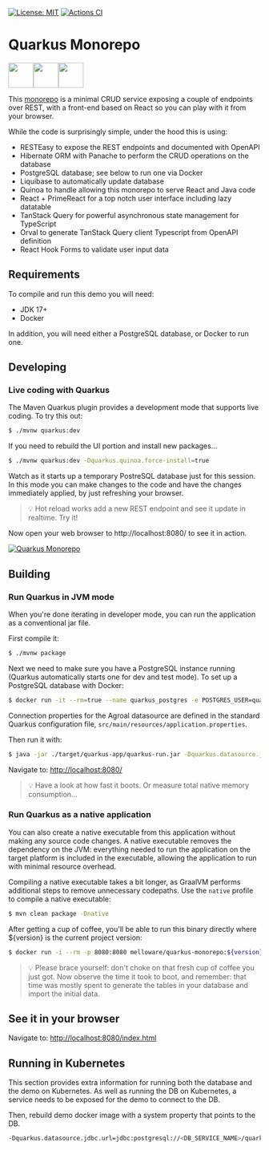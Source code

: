 [![License: MIT](https://img.shields.io/badge/License-MIT-yellow.svg)](https://opensource.org/licenses/MIT)
[![Actions CI](https://github.com/primefaces/primefaces/workflows/CI/badge.svg)](https://github.com/melloware/quarkus-monorepo/actions/workflows/build.yml)
# Quarkus Monorepo

<img src="https://github.com/melloware/quarkus-monorepo/blob/main/src/main/webui/public/static/images/quarkus.svg" height="50" ><img src="https://github.com/melloware/quarkus-monorepo/blob/main/src/main/webui/public/static/images/plus-sign.svg" height="50" ><img src="https://github.com/melloware/quarkus-monorepo/blob/main/src/main/webui/public/static/images/primereact-dark.svg" height="50" >

This [monorepo](https://en.wikipedia.org/wiki/Monorepo) is a minimal CRUD service exposing a couple of endpoints over REST,
with a front-end based on React so you can play with it from your browser.

While the code is surprisingly simple, under the hood this is using:

- RESTEasy to expose the REST endpoints and documented with OpenAPI
- Hibernate ORM with Panache to perform the CRUD operations on the database
- PostgreSQL database; see below to run one via Docker
- Liquibase to automatically update database
- Quinoa to handle allowing this monorepo to serve React and Java code
- React + PrimeReact for a top notch user interface including lazy datatable
- TanStack Query for powerful asynchronous state management for TypeScript
- Orval to generate TanStack Query client Typescript from OpenAPI definition
- React Hook Forms to validate user input data

## Requirements

To compile and run this demo you will need:

- JDK 17+
- Docker

In addition, you will need either a PostgreSQL database, or Docker to run one.

## Developing

### Live coding with Quarkus

The Maven Quarkus plugin provides a development mode that supports
live coding. To try this out:

```bash
$ ./mvnw quarkus:dev
```

If you need to rebuild the UI portion and install new packages...

```bash
$ ./mvnw quarkus:dev -Dquarkus.quinoa.force-install=true
```

Watch as it starts up a temporary PostreSQL database just for this session. In this mode you can make changes to the code and have the changes immediately applied, by just refreshing your browser.

> :bulb:
Hot reload works add a new REST endpoint and see it update in realtime. Try it!

Now open your web browser to http://localhost:8080/ to see it in action.

[![Quarkus Monorepo](https://github.com/melloware/quarkus-monorepo/blob/main/src/test/resources/quarkus-monorepo-screen.png)](https://github.com/melloware/quarkus-monorepo)

## Building

### Run Quarkus in JVM mode

When you're done iterating in developer mode, you can run the application as a
conventional jar file.

First compile it:

```bash
$ ./mvnw package
```

Next we need to make sure you have a PostgreSQL instance running (Quarkus automatically starts one for dev and test mode). To set up a PostgreSQL database with Docker:

```bash
$ docker run -it --rm=true --name quarkus_postgres -e POSTGRES_USER=quarkus_postgres -e POSTGRES_PASSWORD=quarkus_postgres -e POSTGRES_DB=quarkus_postgres -p 5432:5432 postgres:14
```

Connection properties for the Agroal datasource are defined in the standard Quarkus configuration file,
`src/main/resources/application.properties`.

Then run it with:

```bash
$ java -jar ./target/quarkus-app/quarkus-run.jar -Dquarkus.datasource.jdbc.url=jdbc:postgresql://localhost/quarkus_postgres
```
Navigate to:
<http://localhost:8080/>

> :bulb:
Have a look at how fast it boots. Or measure total native memory consumption...

### Run Quarkus as a native application

You can also create a native executable from this application without making any
source code changes. A native executable removes the dependency on the JVM:
everything needed to run the application on the target platform is included in
the executable, allowing the application to run with minimal resource overhead.

Compiling a native executable takes a bit longer, as GraalVM performs additional
steps to remove unnecessary codepaths. Use the  `native` profile to compile a
native executable:

```bash
$ mvn clean package -Dnative
```

After getting a cup of coffee, you'll be able to run this binary directly where ${version} is the current project version:

```bash
$ docker run -i --rm -p 8080:8080 melloware/quarkus-monorepo:${version}
```

> :bulb:
Please brace yourself: don't choke on that fresh cup of coffee you just got. Now observe the time it took to boot, and remember: that time was mostly spent to generate the tables in your database and import the initial data.

## See it in your browser

Navigate to: <http://localhost:8080/index.html>

## Running in Kubernetes

This section provides extra information for running both the database and the demo on Kubernetes.
As well as running the DB on Kubernetes, a service needs to be exposed for the demo to connect to the DB.

Then, rebuild demo docker image with a system property that points to the DB.

```bash
-Dquarkus.datasource.jdbc.url=jdbc:postgresql://<DB_SERVICE_NAME>/quarkus_postgres
```
